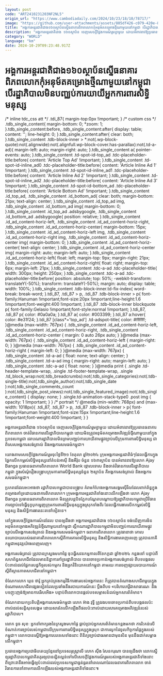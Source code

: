 ```yaml
---
layout: post
code: "ART2410231203NF2NL5"
origin_url: "https://www.cambodiadaily.com/2024/10/23/18/10/78717/"
image: "https://github.com/user-attachments/assets/805df426-c079-420e-87bb-f104717654b9"
title: "អង្គការ​អន្តរជាតិ​ជាង​១៦០​ស្ថាប័ន​ស្នើ​ធនាគារ​ពិភពលោក​កុំ​អនុម័ត​គម្រោង​ថ្មី​ណា​មួយ​នៅ​កម្ពុជា បើ​រដ្ឋាភិបាល​មិន​បញ្ឈប់​ការ​យាយី​អ្នក​ការពារ​សិទ្ធិមនុស្ស"
description: "អង្គការ​អន្តរជាតិ​ជាង ១៦០​ស្ថាប័ន ចេញ​សេចក្តី​ថ្លែងការណ៍​រួម​គ្នា​មួយ ដោយ​អំពាវនាវ​ឱ្យ​ប្រធាន​ធនាគារ​ពិភពលោក ចាត់​វិធានការ​លើ​រដ្ឋាភិបាល​កម្ពុជា ដោយ​មិន​ត្រូវ​អនុម័ត​គម្រោង​អភិវឌ្ឍន៍​ថ្មី​ណា​មួយ​នៅ​ក្នុង​ប្រទេស​កម្ពុជា ដរាបណា​រដ្ឋាភិបាល​មិន​ព្រម​បញ្ឈប់​ការ​យាយី​តាម​ផ្លូវ​ច្បាប់​លើ​ក្រុម​ការពារ​សិទ្ធិមនុស្ស ជាពិសេស​អង្គការ​សង់ត្រាល់ និង​អង្គការ​សមធម៌​កម្ពុជា។"
category: "WORLD"
language: "km"
date: 2024-10-29T09:23:48.917Z
---
```


# អង្គការ​អន្តរជាតិ​ជាង​១៦០​ស្ថាប័ន​ស្នើ​ធនាគារ​ពិភពលោក​កុំ​អនុម័ត​គម្រោង​ថ្មី​ណា​មួយ​នៅ​កម្ពុជា បើ​រដ្ឋាភិបាល​មិន​បញ្ឈប់​ការ​យាយី​អ្នក​ការពារ​សិទ្ធិមនុស្ស

/\* inline tdc\_css att \*/ .tdi\_87{ margin-top:0px !important; } /\* custom css \*/ .tdb\_single\_content{ margin-bottom: 0; \*zoom: 1; }.tdb\_single\_content:before, .tdb\_single\_content:after{ display: table; content: ''; line-height: 0; }.tdb\_single\_content:after{ clear: both; }.tdb\_single\_content .tdb-block-inner > \*:not(.wp-block-quote):not(.alignwide):not(.alignfull.wp-block-cover.has-parallax):not(.td-a-ad){ margin-left: auto; margin-right: auto; }.tdb\_single\_content a{ pointer-events: auto; }.tdb\_single\_content .td-spot-id-top\_ad .tdc-placeholder-title:before{ content: 'Article Top Ad' !important; }.tdb\_single\_content .td-spot-id-inline\_ad0 .tdc-placeholder-title:before{ content: 'Article Inline Ad 1' !important; }.tdb\_single\_content .td-spot-id-inline\_ad1 .tdc-placeholder-title:before{ content: 'Article Inline Ad 2' !important; }.tdb\_single\_content .td-spot-id-inline\_ad2 .tdc-placeholder-title:before{ content: 'Article Inline Ad 3' !important; }.tdb\_single\_content .td-spot-id-bottom\_ad .tdc-placeholder-title:before{ content: 'Article Bottom Ad' !important; }.tdb\_single\_content .id\_top\_ad, .tdb\_single\_content .id\_bottom\_ad{ clear: both; margin-bottom: 21px; text-align: center; }.tdb\_single\_content .id\_top\_ad img, .tdb\_single\_content .id\_bottom\_ad img{ margin-bottom: 0; }.tdb\_single\_content .id\_top\_ad .adsbygoogle, .tdb\_single\_content .id\_bottom\_ad .adsbygoogle{ position: relative; }.tdb\_single\_content .id\_ad\_content-horiz-left, .tdb\_single\_content .id\_ad\_content-horiz-right, .tdb\_single\_content .id\_ad\_content-horiz-center{ margin-bottom: 15px; }.tdb\_single\_content .id\_ad\_content-horiz-left img, .tdb\_single\_content .id\_ad\_content-horiz-right img, .tdb\_single\_content .id\_ad\_content-horiz-center img{ margin-bottom: 0; }.tdb\_single\_content .id\_ad\_content-horiz-center{ text-align: center; }.tdb\_single\_content .id\_ad\_content-horiz-center img{ margin-right: auto; margin-left: auto; }.tdb\_single\_content .id\_ad\_content-horiz-left{ float: left; margin-top: 9px; margin-right: 21px; }.tdb\_single\_content .id\_ad\_content-horiz-right{ float: right; margin-top: 6px; margin-left: 21px; }.tdb\_single\_content .tdc-a-ad .tdc-placeholder-title{ width: 300px; height: 250px; }.tdb\_single\_content .tdc-a-ad .tdc-placeholder-title:before{ position: absolute; top: 50%; -webkit-transform: translateY(-50%); transform: translateY(-50%); margin: auto; display: table; width: 100%; }.tdb\_single\_content .tdb-block-inner.td-fix-index{ word-break: break-word; }.tdi\_87, .tdi\_87 > p, .tdi\_87 .tdb-block-inner > p{ font-family:Hanuman !important;font-size:20px !important;line-height:1.6 !important;font-weight:400 !important; }.tdi\_87 .tdb-block-inner blockquote p{ font-family:Gelasio !important;font-style:normal !important; }.tdi\_87, .tdi\_87 p{ color: #0a0a0a; }.tdi\_87 a{ color: #003399; }.tdi\_87 a:hover{ color: #e31f24; }.tdi\_87 \[class\*='top\_ad'\] .td-adspot-title{ color: #ffffff; }@media (max-width: 767px) { .tdb\_single\_content .id\_ad\_content-horiz-left, .tdb\_single\_content .id\_ad\_content-horiz-right, .tdb\_single\_content .id\_ad\_content-horiz-center { margin: 0 auto 26px auto; } }@media (max-width: 767px) { .tdb\_single\_content .id\_ad\_content-horiz-left { margin-right: 0; } }@media (max-width: 767px) { .tdb\_single\_content .id\_ad\_content-horiz-right { margin-left: 0; } }@media (max-width: 767px) { .tdb\_single\_content .td-a-ad { float: none; text-align: center; } .tdb\_single\_content .td-a-ad img { margin-right: auto; margin-left: auto; } .tdb\_single\_content .tdc-a-ad { float: none; } }@media print { .single .td-header-template-wrap, .single .td-footer-template-wrap, .single .td\_block\_wrap:not(.tdb\_breadcrumbs):not(.tdb\_single\_categories):not(.tdb-single-title):not(.tdb\_single\_author):not(.tdb\_single\_date ):not(.tdb\_single\_comments\_count ):not(.tdb\_single\_post\_views):not(.tdb\_single\_featured\_image):not(.tdb\_single\_content) { display: none; } .single.td-animation-stack-type0 .post img { opacity: 1 !important; } } /\* portrait \*/ @media (min-width: 768px) and (max-width: 1018px){ .tdi\_87, .tdi\_87 > p, .tdi\_87 .tdb-block-inner > p{ font-family:Hanuman !important;font-size:15px !important;line-height:1.6 !important;font-weight:400 !important; } }

អង្គការ​អន្តរជាតិ​ជាង ១៦០​ស្ថាប័ន ចេញ​សេចក្តី​ថ្លែងការណ៍​រួម​គ្នា​មួយ ដោយ​អំពាវនាវ​ឱ្យ​ប្រធាន​ធនាគារ​ពិភពលោក ចាត់​វិធានការ​លើ​រដ្ឋាភិបាល​កម្ពុជា ដោយ​មិន​ត្រូវ​អនុម័ត​គម្រោង​អភិវឌ្ឍន៍​ថ្មី​ណា​មួយ​នៅ​ក្នុង​ប្រទេស​កម្ពុជា ដរាបណា​រដ្ឋាភិបាល​មិន​ព្រម​បញ្ឈប់​ការ​យាយី​តាម​ផ្លូវ​ច្បាប់​លើ​ក្រុម​ការពារ​សិទ្ធិមនុស្ស ជាពិសេស​អង្គការ​សង់ត្រាល់ និង​អង្គការ​សមធម៌​កម្ពុជា។

យោង​តាម​សេចក្តី​ថ្លែងការណ៍​រួម​ចុះ​ថ្ងៃទី​២១ ខែ​តុលា ឆ្នាំ​២០២៤ ក្រុម​អង្គការ​អន្តរជាតិ​ធំៗ​ដែល​ធ្វើការ​ក្នុង​ផ្នែក​លើក​កម្ពស់​សិទ្ធិមនុស្ស​នៅ​តំបន់​អាស៊ី និង​អឺរ៉ុប ចំនួន ១៦៣​ស្ថាប័ន បាន​អំពាវនាវ​ឱ្យ​លោក Ajay Banga ប្រធាន​ធនាគារ​ពិភពលោក World Bank ថ្កោលទោស និង​ចាត់​វិធានការ​លើ​រដ្ឋាភិបាល​កម្ពុជា ក្នុង​សំណុំរឿង​បង្ក្រាប​ក្រុម​ការពារ​សិទ្ធិមនុស្ស​ចំនួន ២​ស្ថាប័ន គឺ​អង្គការ​សង់ត្រាល់ និង​អង្គការ​សមធម៌​កម្ពុជា។

ប្រភព​ដដែល​អះអាង​ថា រដ្ឋាភិបាល​កម្ពុជា​បាន​បង្ក្រាប គំរាមកំហែង​អង្គការ​សង្គម​ស៊ីវិល​ដែល​ពាក់ព័ន្ធ​ក្នុង​គម្រោង​គាំទ្រ​ដោយ​ធនាគារ​ពិភពលោក។ ក្រុម​អង្គការ​អន្តរជាតិ​ទាំងនោះ​លើកឡើង​ថា លោក Ajay Banga ប្រធាន​ធនាគារ​ពិភពលោក មិន​ត្រូវ​បន្ត​បិទ​ភ្នែក​បណ្តែតបណ្តោយ​ឱ្យ​រដ្ឋាភិបាល​កម្ពុជា​ប្រើ​វិធានការ​ច្បាប់​ទៅ​ធ្វើ​ទុក្ខបុកម្នេញ​ក្រុម​ការពារ​សិទ្ធិមនុស្ស​ក្នុង​ស្រុក​ទាំង​ពីរ ដែល​ធ្វើ​ការងារ​លើក​កម្ពស់​សិទ្ធិមនុស្ស និង​សិទ្ធិ​ការងារ​នេះ​តទៅ​ទៀត​ទេ។

នៅ​ក្នុង​សេចក្តី​ថ្លែងការណ៍​ដដែល បាន​ឲ្យ​ដឹង​ថា អង្គការ​អន្តរជាតិ​ជាង ១៦០​ស្ថាប័ន ចង់​ឃើញ​ការ​មិន​អនុម័ត​គម្រោង​អភិវឌ្ឍន៍​ថ្មី​ណា​មួយ​នៅ​កម្ពុជា ល្គឹកណា​រដ្ឋាភិបាល​កម្ពុជា​មិន​បញ្ឈប់​ការ​យាយី​តាម​ផ្លូវ​ច្បាប់​លើ​អង្គការ​សង់ត្រាល់ និង​អង្គការ​សមធម៌​កម្ពុជា។ ធនាគារ​ពិភពលោក ត្រូវ​ធានា​ថា គោលនយោបាយ​របស់​ធនាគារ​ពិភពលោក​ស្ដីពី​ការ​គោរព​សិទ្ធិមនុស្ស និង​សិទ្ធិ​ការងារ​ពេញលេញ ត្រូវ​បាន​ភាគី​កម្ពុជា​អនុវត្ត​យ៉ាង​ពេញលេញ។

អង្គការ​សង់ត្រាល់ ត្រូវ​បាន​ក្រសួង​មហាផ្ទៃ ចុះ​ធ្វើ​សវនកម្ម​កាលពី​ខែ​កក្កដា ឆ្នាំ​២០២៤ កន្លង​ទៅ បន្ទាប់ពី​សហព័ន្ធ​សហជីព​ដែល​មាន​និន្នាការ​គាំទ្រ​រដ្ឋាភិបាល បាន​ចោទប្រកាន់​អង្គការ​សង់ត្រាល់ ពី​បទ​បង្ក​ផល​ប៉ះពាល់​ដល់​ផ្នែក​សេដ្ឋកិច្ច​របស់​កម្មករ និង​អ្នក​វិនិយោគ​នៅ​កម្ពុជា តាមរយៈ​ការ​ចេញ​ផ្សាយ​របាយការណ៍​ស្ដីពី​ស្ថានភាព​សហជីព​នៅ​កម្ពុជា។

ចំណែក​លោក ឃុន ថារ៉ូ អ្នក​គ្រប់គ្រង​កម្មវិធី​ការងារ​របស់​អង្គការ​នេះ ក៏​ត្រូវ​បាន​តំណាង​សហជីព​មួយ​ក្នុង​ចំណោម​សហជីព​ផ្សេង​ទៀត​ដែល​ប្រឆាំង​នឹង​របាយការណ៍​នេះ ប្តឹង​ពី​បទ «បរិហារកេរ្តិ៍​ជា​សាធារណៈ និង​បទ​ញុះញង់​ឱ្យ​មាន​ការ​រើសអើង» បន្ទាប់ពី​លោក​បាន​ផ្តល់​បទសម្ភាសន៍​ដល់​អ្នក​សារព័ត៌មាន។

ចំណែក​នាយក​ប្រតិបត្តិ​អង្គការ​សមធម៌​កម្ពុជា លោក អ៊ាង វុទ្ធី ត្រូវ​រង​បទ​ចោទប្រកាន់​ពី​បទ​បង្ក​ផល​ប៉ះពាល់​ដល់​សន្តិសុខ​សង្គម ដោយសារតែ​លើកឡើង​ពី​ផល​ប៉ះពាល់​ដោយសារ​គម្រោង​អភិវឌ្ឍន៍​របស់​រដ្ឋាភិបាល។

លោក ទូច សុខៈ អ្នក​នាំពាក្យ​រង​នៃ​ក្រសួង​មហាផ្ទៃ ធ្លាប់​ប្រាប់​អ្នក​សារព័ត៌មាន​កន្លង​មក​ថា ការ​រិះគន់​លើ​ចំណាត់ការ​ច្បាប់​របស់​កម្ពុជា​លើ​ក្រុម​ការពារ​សិទ្ធិមនុស្ស​ក្នុង​ស្រុក ជា​ការ​លូក​ដៃ​ចូល​កិច្ចការ​ផ្ទៃក្នុង​របស់​កម្ពុជា។ លោក​បាន​ស្នើ​ឱ្យ​អង្គការ​បរទេស​ទាំងនោះ ពិនិត្យ​ច្បាប់​ជា​ធរមាន​ជា​មុន​សិន មុន​នឹង​ដាក់​សម្ពាធ​លើ​កម្ពុជា។

ប្រធាន​អង្គការ​ប្រជាធិបតេយ្យ​ខ្មែរ​នៅ​ប្រទេស​អូស្ត្រាលី លោក ស៊ឹង សែនករុណា បាន​ឲ្យ​ដឹង​ថា លោក​ស្នើ​ឲ្យ​រដ្ឋាភិបាល​កម្ពុជា​គិតគូរ​ឲ្យ​បាន​ល្អិតល្អន់​ទៅ​លើ​សេចក្តី​ថ្លែងការណ៍​រួម​របស់​អង្គការ​អន្តរជាតិ​ទាំងនោះ ពីព្រោះ​វា​នឹង​អាច​ធ្វើ​ឲ្យ​ប៉ះពាល់​ដល់​ប្រទេស​កម្ពុជា​ធ្ងន់ធ្ងរ​នៅ​ពេល​ណា​ដែល​ធនាគារ​ពិភពលោក ចាត់​វិធានការ​ទៅ​តាម​ការ​លើកឡើង​របស់​អង្គការ​អន្តរជាតិ​ទាំងនោះ៕
